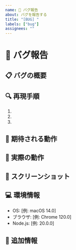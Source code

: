 ```yaml
---
name: 🐛 バグ報告
about: バグを報告する
title: "[BUG] "
labels: ["bug"]
assignees: ""
---
```


# 🐛 バグ報告

## 📋 バグの概要

<!-- バグの概要を簡潔に説明してください -->

## 🔍 再現手順

1.
2.
3.

## 🎯 期待される動作

<!-- 本来どのような動作をするべきかを説明してください -->

## 🚫 実際の動作

<!-- 実際にどのような動作をしているかを説明してください -->

## 📸 スクリーンショット

<!-- 可能であれば、スクリーンショットを添付してください -->

## 💻 環境情報

- OS: [例: macOS 14.0]
- ブラウザ: [例: Chrome 120.0]
- Node.js: [例: 20.0.0]

## 📝 追加情報

<!-- その他、バグの理解に役立つ情報があれば記載してください -->
